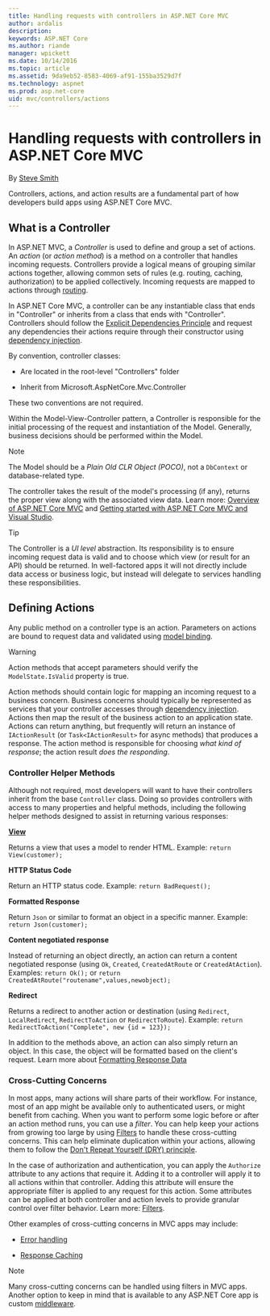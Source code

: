 ```yaml
---
title: Handling requests with controllers in ASP.NET Core MVC
author: ardalis
description: 
keywords: ASP.NET Core
ms.author: riande
manager: wpickett
ms.date: 10/14/2016
ms.topic: article
ms.assetid: 9da9eb52-8583-4069-af91-155ba3529d7f
ms.technology: aspnet
ms.prod: asp.net-core
uid: mvc/controllers/actions
---
```

# Handling requests with controllers in ASP.NET Core MVC

By [Steve Smith](http://ardalis.com)

Controllers, actions, and action results are a fundamental part of how developers build apps using ASP.NET Core MVC.

## What is a Controller

In ASP.NET MVC, a *Controller* is used to define and group a set of actions. An *action* (or *action method*) is a method on a controller that handles incoming requests. Controllers provide a logical means of grouping similar actions together, allowing common sets of rules (e.g. routing, caching, authorization) to be applied collectively. Incoming requests are mapped to actions through [routing](routing.md).

In ASP.NET Core MVC, a controller can be any instantiable class that ends in "Controller" or inherits from a class that ends with "Controller". Controllers should follow the [Explicit Dependencies Principle](http://deviq.com/explicit-dependencies-principle) and request any dependencies their actions require through their constructor using [dependency injection](dependency-injection.md).

By convention, controller classes:

* Are located in the root-level "Controllers" folder

* Inherit from Microsoft.AspNetCore.Mvc.Controller

These two conventions are not required.

Within the Model-View-Controller pattern, a Controller is responsible for the initial processing of the request and instantiation of the Model. Generally, business decisions should  be performed within the Model.

> [!NOTE]
> The Model should be a *Plain Old CLR Object (POCO)*, not a `DbContext` or database-related type.

The controller takes the result of the model's processing (if any), returns the proper view along with the associated view data. Learn more: [Overview of ASP.NET Core MVC](../overview.md) and [Getting started with ASP.NET Core MVC and Visual Studio](../../tutorials/first-mvc-app/start-mvc.md).

>[!TIP]
> The Controller is a *UI level* abstraction. Its responsibility is to ensure incoming request data is valid and to choose which view (or result for an API) should be returned. In well-factored apps it will not directly include data access or business logic, but instead will delegate to services handling these responsibilities.

## Defining Actions

Any public method on a controller type is an action. Parameters on actions are bound to request data and validated using [model binding](../models/model-binding.md).

>[!WARNING]
> Action methods that accept parameters should verify the `ModelState.IsValid` property is true.

Action methods should contain logic for mapping an incoming request to a business concern. Business concerns should typically be represented as services that your controller accesses through [dependency injection](dependency-injection.md). Actions then map the result of the business action to an application state.
Actions can return anything, but frequently will return an instance of `IActionResult` (or `Task<IActionResult>` for async methods) that produces a response. The action method is responsible for choosing *what kind of response*; the action result *does the responding*.

### Controller Helper Methods

Although not required, most developers will want to have their controllers inherit from the base `Controller` class. Doing so provides controllers with access to many properties and helpful methods, including the following helper methods designed to assist in returning various responses:

**[View](../views/index.md)**

Returns a view that uses a model to render HTML. Example: `return View(customer);`

**HTTP Status Code**

Return an HTTP status code. Example: `return BadRequest();`

**Formatted Response**

Return `Json` or similar to format an object in a specific manner. Example: `return Json(customer);`

**Content negotiated response**

Instead of returning an object directly, an action can return a content negotiated response (using `Ok`, `Created`, `CreatedAtRoute` or `CreatedAtAction`). Examples: `return Ok();` or `return CreatedAtRoute("routename",values,newobject);`

**Redirect**

Returns a redirect to another action or destination (using `Redirect`, `LocalRedirect`, `RedirectToAction` or `RedirectToRoute`). Example: `return RedirectToAction("Complete", new {id = 123});`

In addition to the methods above, an action can also simply return an object. In this case, the object will be formatted based on the client's request. Learn more about [Formatting Response Data](../models/formatting.md)

### Cross-Cutting Concerns

In most apps, many actions will share parts of their workflow. For instance, most of an app might be available only to authenticated users, or might benefit from caching. When you want to perform some logic before or after an action method runs, you can use a *filter*. You can help keep your actions from growing too large by using [Filters](filters.md) to handle these cross-cutting concerns. This can help eliminate duplication within your actions, allowing them to follow the [Don't Repeat Yourself (DRY) principle](http://deviq.com/don-t-repeat-yourself/).

In the case of authorization and authentication, you can apply the `Authorize` attribute to any actions that require it. Adding it to a controller will apply it to all actions within that controller. Adding this attribute will ensure the appropriate filter is applied to any request for this action. Some attributes can be applied at both controller and action levels to provide granular control over filter behavior. Learn more: [Filters](filters.md).

Other examples of cross-cutting concerns in MVC apps may include:
   * [Error handling](filters.md#exception-filters)

   * [Response Caching](../../performance/caching/response.md)

> [!NOTE]
> Many cross-cutting concerns can be handled using filters in MVC apps. Another option to keep in mind that is available to any ASP.NET Core app is custom [middleware](../../fundamentals/middleware.md).
